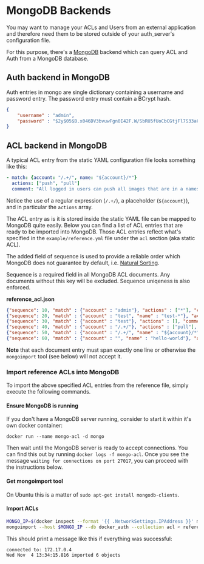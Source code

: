 # MongoDB Backends

You may want to manage your ACLs and Users from an external application and therefore
need them to be stored outside of your auth_server's configuration file.

For this purpose, there's a [MongoDB](https://www.mongodb.org/) backend
which can query ACL and Auth from a MongoDB database.


## Auth backend in MongoDB

Auth entries in mongo are single dictionary containing a username and password entry.
The password entry must contain a BCrypt hash.

```json
{
    "username" : "admin",
    "password" : "$2y$05$B.x046DV3bvuwFgn0I42F.W/SbRU5fUoCbCGtjFl7S33aCUHNBxbq"
}
```

## ACL backend in MongoDB

A typical ACL entry from the static YAML configuration file looks something like
this:

```yaml
- match: {account: "/.+/", name: "${account}/*"}
  actions: ["push", "pull"]
  comment: "All logged in users can push all images that are in a namespace beginning with their name"
```

Notice the use of a regular expression (`/.+/`), a placeholder (`${account}`),
and in particular the `actions` array.

The ACL entry as is it is stored inside the static YAML file can be mapped to
MongoDB quite easily. Below you can find a list of ACL entries that are ready to
be imported into MongoDB. Those ACL entries reflect what's specified in the
`example/reference.yml` file under the `acl` section (aka static ACL).

The added field of sequence is used to provide a reliable order which MongoDB does not
guarantee by default, i.e. [Natural Sorting](https://docs.mongodb.org/manual/reference/method/cursor.sort/#return-natural-order).

Sequence is a required field in all MongoDB ACL documents. Any documents without this key will be excluded. Sequence uniqeness is also enforced.

**reference_acl.json**

```json
{"sequence": 10, "match" : {"account" : "admin"}, "actions" : ["*"], "comment" : "Admin has full access to everything."}
{"sequence": 20, "match" : {"account" : "test", "name" : "test-*"}, "actions" : ["*"], "comment" : "User \"test\" has full access to test-* images but nothing else. (1)"}
{"sequence": 30, "match" : {"account" : "test"}, "actions" : [], "comment" : "User \"test\" has full access to test-* images but nothing else. (2)"}
{"sequence": 40, "match" : {"account" : "/.+/"}, "actions" : ["pull"], "comment" : "All logged in users can pull all images."}
{"sequence": 50, "match" : {"account" : "/.+/", "name" : "${account}/*"}, "actions" : ["*"], "comment" : "All logged in users can push all images that are in a namespace beginning with their name"}
{"sequence": 60, "match" : {"account" : "", "name" : "hello-world"}, "actions" : ["pull"], "comment" : "Anonymous users can pull \"hello-world\"."}
```

**Note** that each document entry must span exactly one line or otherwise the
`mongoimport` tool (see below) will not accept it.

### Import reference ACLs into MongoDB

To import the above specified ACL entries from the reference file, simply
execute the following commands.

#### Ensure MongoDB is running

If you don't have a MongoDB server running, consider to start it within it's own
docker container:

`docker run --name mongo-acl -d mongo`

Then wait until the MongoDB server is ready to accept connections. You can find
this out by running `docker logs -f mongo-acl`. Once you see the message
`waiting for connections on port 27017`, you can proceed with the instructions
below.

#### Get mongoimport tool

On Ubuntu this is a matter of `sudo apt-get install mongodb-clients`.

#### Import ACLs

```bash
MONGO_IP=$(docker inspect --format '{{ .NetworkSettings.IPAddress }}' mongo-acl)
mongoimport --host $MONGO_IP --db docker_auth --collection acl < reference_acl.json
```

This should print a message like this if everything was successful:

```
connected to: 172.17.0.4
Wed Nov  4 13:34:15.816 imported 6 objects
```

